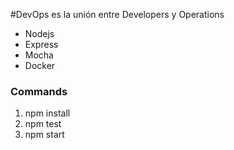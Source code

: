 #DevOps es la unión entre Developers y Operations

* Nodejs
* Express
* Mocha
* Docker

### Commands

1. npm install
2. npm test
3. npm start